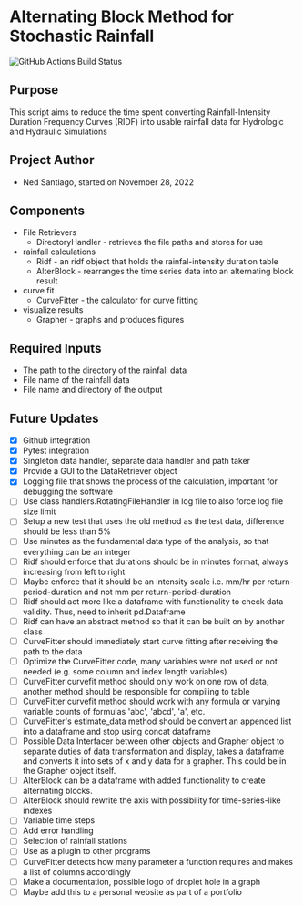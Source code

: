# Alternating Block Method for Stochastic Rainfall
![GitHub Actions Build Status](https://github.com/nedsantiago/altblock_stochastic/actions/workflows/python-app.yml/badge.svg)


## Purpose
This script aims to reduce the time spent converting Rainfall-Intensity Duration Frequency Curves (RIDF) into usable rainfall data for Hydrologic and Hydraulic Simulations

## Project Author
* Ned Santiago, started on November 28, 2022

## Components
* File Retrievers
    * DirectoryHandler - retrieves the file paths and stores for use
* rainfall calculations
    * Ridf - an ridf object that holds the rainfal-intensity duration table
    * AlterBlock - rearranges the time series data into an alternating block result
* curve fit
    * CurveFitter - the calculator for curve fitting
* visualize results
    * Grapher - graphs and produces figures

## Required Inputs
* The path to the directory of the rainfall data
* File name of the rainfall data
* File name and directory of the output

## Future Updates
- [x] Github integration
- [x] Pytest integration
- [x] Singleton data handler, separate data handler and path taker
- [x] Provide a GUI to the DataRetriever object
- [x] Logging file that shows the process of the calculation, important for debugging the software
- [ ] Use class handlers.RotatingFileHandler in log file to also force log file size limit
- [ ] Setup a new test that uses the old method as the test data, difference should be less than 5%
- [ ] Use minutes as the fundamental data type of the analysis, so that everything can be an integer
- [ ] Ridf should enforce that durations should be in minutes format, always increasing from left to right
- [ ] Maybe enforce that it should be an intensity scale i.e. mm/hr per return-period-duration and not mm per return-period-duration
- [ ] Ridf should act more like a dataframe with functionality to check data validity. Thus, need to inherit pd.Dataframe
- [ ] Ridf can have an abstract method so that it can be built on by another class
- [ ] CurveFitter should immediately start curve fitting after receiving the path to the data
- [ ] Optimize the CurveFitter code, many variables were not used or not needed (e.g. some column and index length variables)
- [ ] CurveFitter curvefit method should only work on one row of data, another method should be responsible for compiling to table
- [ ] CurveFitter curvefit method should work with any formula or varying variable counts of formulas 'abc', 'abcd', 'a', etc.
- [ ] CurveFitter's estimate_data method should be convert an appended list into a dataframe and stop using concat dataframe
- [ ] Possible Data Interfacer between other objects and Grapher object to separate duties of data transformation and display, takes a dataframe and converts it into sets of x and y data for a grapher. This could be in the Grapher object itself.
- [ ] AlterBlock can be a dataframe with added functionality to create alternating blocks.
- [ ] AlterBlock should rewrite the axis with possibility for time-series-like indexes
- [ ] Variable time steps
- [ ] Add error handling
- [ ] Selection of rainfall stations
- [ ] Use as a plugin to other programs
- [ ] CurveFitter detects how many parameter a function requires and makes a list of columns accordingly
- [ ] Make a documentation, possible logo of droplet hole in a graph
- [ ] Maybe add this to a personal website as part of a portfolio